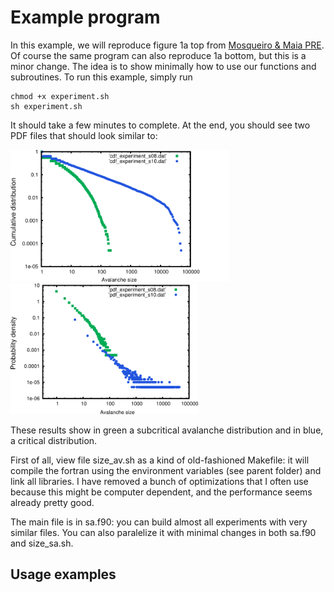 Example program
====

In this example, we will reproduce figure 1a top from [Mosqueiro &
Maia
PRE](http://neurobiofisica.ifsc.usp.br/Publications/publications.html). Of
course the same program can also reproduce 1a bottom, but this is a
minor change. The idea is to show minimally how to use our functions
and subroutines. To run this example, simply run
```
chmod +x experiment.sh
sh experiment.sh
```
It should take a few minutes to complete. At the end, you should see two PDF files that should look similar to:

<img src="https://raw.githubusercontent.com/thmosqueiro/Probab-Greenberg-Hastings/master/Example/plot_CDFs.png" width=350px />
<img src="https://raw.githubusercontent.com/thmosqueiro/Probab-Greenberg-Hastings/master/Example/plot_PDFs.png" width=300px />

These results show in green a subcritical avalanche distribution and in blue, a critical distribution. 

First of all, view file size_av.sh as a kind of old-fashioned
Makefile: it will compile the fortran using the environment variables
(see parent folder) and link all libraries. I have removed a bunch of
optimizations that I often use because this might be computer
dependent, and the performance seems already pretty good.

The main file is in sa.f90: you can build almost all experiments with
very similar files. You can also paralelize it with minimal changes in
both sa.f90 and size_sa.sh.

Usage examples
----
